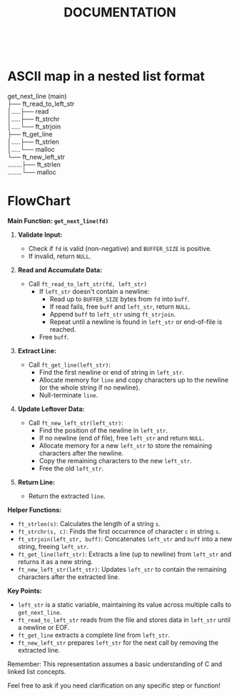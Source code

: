 <h1 align="center">DOCUMENTATION</h1>



<br>
<br>
<br>

# ASCII map in a nested list format

get_next_line (main)  
├── ft_read_to_left_str   
│.....├── read   
│.....├── ft_strchr  
│.....└── ft_strjoin  
├── ft_get_line  
│.....├── ft_strlen  
│.....└── malloc   
└── ft_new_left_str  
........├── ft_strlen  
........└── malloc   

# FlowChart



**Main Function: `get_next_line(fd)`**

1. **Validate Input:**
   - Check if `fd` is valid (non-negative) and `BUFFER_SIZE` is positive.
   - If invalid, return `NULL`.

2. **Read and Accumulate Data:**
   - Call `ft_read_to_left_str(fd, left_str)`
     - If `left_str` doesn't contain a newline:
       - Read up to `BUFFER_SIZE` bytes from `fd` into `buff`.
       - If read fails, free `buff` and `left_str`, return `NULL`.
       - Append `buff` to `left_str` using `ft_strjoin`.
       - Repeat until a newline is found in `left_str` or end-of-file is reached.
     - Free `buff`.

3. **Extract Line:**
   - Call `ft_get_line(left_str)`:
     - Find the first newline or end of string in `left_str`.
     - Allocate memory for `line` and copy characters up to the newline (or the whole string if no newline).
     - Null-terminate `line`.

4. **Update Leftover Data:**
   - Call `ft_new_left_str(left_str)`:
     - Find the position of the newline in `left_str`.
     - If no newline (end of file), free `left_str` and return `NULL`.
     - Allocate memory for a new `left_str` to store the remaining characters after the newline.
     - Copy the remaining characters to the new `left_str`.
     - Free the old `left_str`.

5. **Return Line:**
   - Return the extracted `line`.

**Helper Functions:**

* `ft_strlen(s)`: Calculates the length of a string `s`.
* `ft_strchr(s, c)`: Finds the first occurrence of character `c` in string `s`.
* `ft_strjoin(left_str, buff)`: Concatenates `left_str` and `buff` into a new string, freeing `left_str`.
* `ft_get_line(left_str)`: Extracts a line (up to newline) from `left_str` and returns it as a new string.
* `ft_new_left_str(left_str)`: Updates `left_str` to contain the remaining characters after the extracted line.

**Key Points:**

* `left_str` is a static variable, maintaining its value across multiple calls to `get_next_line`.
* `ft_read_to_left_str` reads from the file and stores data in `left_str` until a newline or EOF.
* `ft_get_line` extracts a complete line from `left_str`.
* `ft_new_left_str` prepares `left_str` for the next call by removing the extracted line.

Remember: This representation assumes a basic understanding of C and linked list concepts. 



Feel free to ask if you need clarification on any specific step or function!
